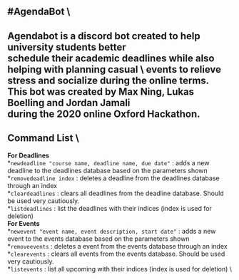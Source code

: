 #**AgendaBot** \
---
Agendabot is a discord bot created to help university students better \
 schedule their academic deadlines while also helping with planning casual \ 
 events to relieve stress and socialize during the online terms. \
 This bot was created by Max Ning, Lukas Boelling and Jordan Jamali \
 during the 2020 online Oxford Hackathon.
---
## Command List \
**For Deadlines** \
*`newdeadline "course name, deadline name, due date"` : adds a new deadline to the deadlines database based on the parameters shown\
*`removedeadline index` : deletes a deadline from the deadlines database through an index \
*`cleardeadlines` : clears all deadlines from the deadline database. Should be used very cautiously. \
*`listdeadlines` : list the deadlines with their indices (index is used for deletion) \
**For Events** \
*`newevent "event name, event description, start date"` : adds a new event to the events database based on the parameters shown\
*`removeevents` : deletes a event from the events database through an index \
*`clearevents` : clears all events from the events database. Should be used very cautiously. \
*`listevents` : list all upcoming with their indices (index is used for deletion) \



